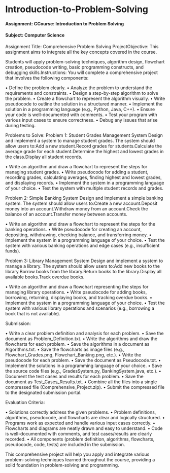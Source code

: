 # Introduction-to-Problem-Solving

#### Assignment: CCourse: Introduction to Problem Solving

#### Subject: Computer Science

Assignment Title: Comprehensive Problem Solving ProjectObjective:
This assignment aims to integrate all the key concepts covered in the course.

Students will apply problem-solving techniques, algorithm design, flowchart creation, pseudocode writing, basic programming constructs, and debugging skills.Instructions:
You will complete a comprehensive project that involves the following components:

• Define the problem clearly.
• Analyze the problem to understand the requirements and constraints.
• Design a step-by-step algorithm to solve the problem.
• Create a flowchart to represent the algorithm visually.
• Write pseudocode to outline the solution in a structured manner.
• Implement the solution in a programming language (e.g., Python, Java, C++).
• Ensure your code is well-documented with comments.
• Test your program with various input cases to ensure correctness.
• Debug any issues that arise during testing.

Problems to Solve:
Problem 1: Student Grades Management System
Design and implement a system to manage student grades. The system should allow users to:Add a new student.Record grades for students.Calculate the average grade for each student.Determine the highest and lowest grades in the class.Display all student records.

• Write an algorithm and draw a flowchart to represent the steps for managing student grades.
• Write pseudocode for adding a student, recording grades, calculating averages, finding highest and lowest grades, and displaying records.
• Implement the system in a programming language of your choice.
• Test the system with multiple student records and grades.

Problem 2: Simple Banking System
Design and implement a simple banking system. The system should allow users to:Create a new account.Deposit money into an account.Withdraw money from an account.Check the balance of an account.Transfer money between accounts.

• Write an algorithm and draw a flowchart to represent the steps for the banking operations.
• Write pseudocode for creating an account, depositing, withdrawing, checking balance, and transferring money.
• Implement the system in a programming language of your choice.
• Test the system with various banking operations and edge cases (e.g., insufficient funds).

Problem 3: Library Management System
Design and implement a system to manage a library. The system should allow users to:Add new books to the library.Borrow books from the library.Return books to the library.Display all available books.Track overdue books.

• Write an algorithm and draw a flowchart representing the steps for managing library operations.
• Write pseudocode for adding books, borrowing, returning, displaying books, and tracking overdue books.
• Implement the system in a programming language of your choice.
• Test the system with various library operations and scenarios (e.g., borrowing a book that is not available).

Submission:

• Write a clear problem definition and analysis for each problem.
• Save the document as Problem_Definition.txt.
• Write the algorithms and draw the flowcharts for each problem.
• Save the algorithms in a document as Algorithms.txt.
• Save the flowcharts as image files (e.g., Flowchart_Grades.png, Flowchart_Banking.png, etc.).
• Write the pseudocode for each problem.
• Save the document as Pseudocode.txt.
• Implement the solutions in a programming language of your choice.
• Save the source code files (e.g., GradesSystem.py, BankingSystem.java, etc.).
• Document the test cases and results for each problem.
• Save the document as Test_Cases_Results.txt.
• Combine all the files into a single compressed file (Comprehensive_Project.zip).
• Submit the compressed file to the designated submission portal.

Evaluation Criteria:

• Solutions correctly address the given problems.
• Problem definitions, algorithms, pseudocode, and flowcharts are clear and logically structured.
• Programs work as expected and handle various input cases correctly.
• Flowcharts and diagrams are neatly drawn and easy to understand.
• Code is well-documented with comments, and test cases/results are clearly recorded.
• All components (problem definition, algorithms, flowcharts, pseudocode, code, tests) are included in the submission.

This comprehensive project will help you apply and integrate various problem-solving techniques learned throughout the course, providing a solid foundation in problem-solving and programming.
